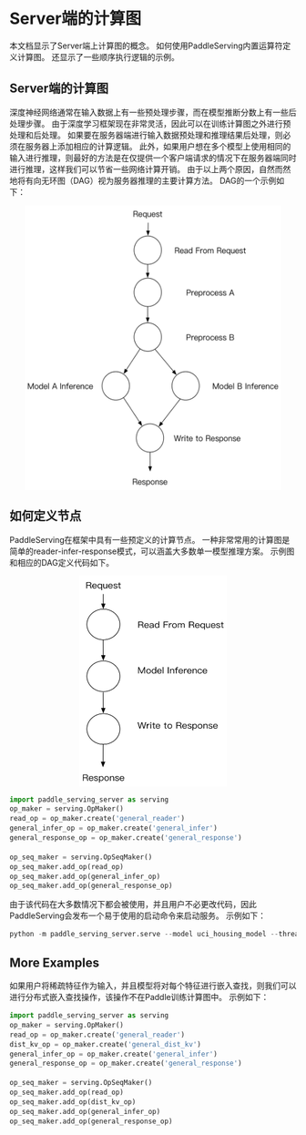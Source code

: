 # Server端的计算图

本文档显示了Server端上计算图的概念。 如何使用PaddleServing内置运算符定义计算图。 还显示了一些顺序执行逻辑的示例。

## Server端的计算图

深度神经网络通常在输入数据上有一些预处理步骤，而在模型推断分数上有一些后处理步骤。 由于深度学习框架现在非常灵活，因此可以在训练计算图之外进行预处理和后处理。 如果要在服务器端进行输入数据预处理和推理结果后处理，则必须在服务器上添加相应的计算逻辑。 此外，如果用户想在多个模型上使用相同的输入进行推理，则最好的方法是在仅提供一个客户端请求的情况下在服务器端同时进行推理，这样我们可以节省一些网络计算开销。 由于以上两个原因，自然而然地将有向无环图（DAG）视为服务器推理的主要计算方法。 DAG的一个示例如下：

<center>
<img src='server_dag.png' width = "450" height = "500" align="middle"/>
</center>

## 如何定义节点

PaddleServing在框架中具有一些预定义的计算节点。 一种非常常用的计算图是简单的reader-infer-response模式，可以涵盖大多数单一模型推理方案。 示例图和相应的DAG定义代码如下。
<center>
<img src='simple_dag.png' width = "260" height = "370" align="middle"/>
</center>

``` python
import paddle_serving_server as serving
op_maker = serving.OpMaker()
read_op = op_maker.create('general_reader')
general_infer_op = op_maker.create('general_infer')
general_response_op = op_maker.create('general_response')

op_seq_maker = serving.OpSeqMaker()
op_seq_maker.add_op(read_op)
op_seq_maker.add_op(general_infer_op)
op_seq_maker.add_op(general_response_op)
```

由于该代码在大多数情况下都会被使用，并且用户不必更改代码，因此PaddleServing会发布一个易于使用的启动命令来启动服务。 示例如下：

``` python
python -m paddle_serving_server.serve --model uci_housing_model --thread 10 --port 9292
```

## More Examples

如果用户将稀疏特征作为输入，并且模型将对每个特征进行嵌入查找，则我们可以进行分布式嵌入查找操作，该操作不在Paddle训练计算图中。 示例如下：

``` python
import paddle_serving_server as serving
op_maker = serving.OpMaker()
read_op = op_maker.create('general_reader')
dist_kv_op = op_maker.create('general_dist_kv')
general_infer_op = op_maker.create('general_infer')
general_response_op = op_maker.create('general_response')

op_seq_maker = serving.OpSeqMaker()
op_seq_maker.add_op(read_op)
op_seq_maker.add_op(dist_kv_op)
op_seq_maker.add_op(general_infer_op)
op_seq_maker.add_op(general_response_op)
```
